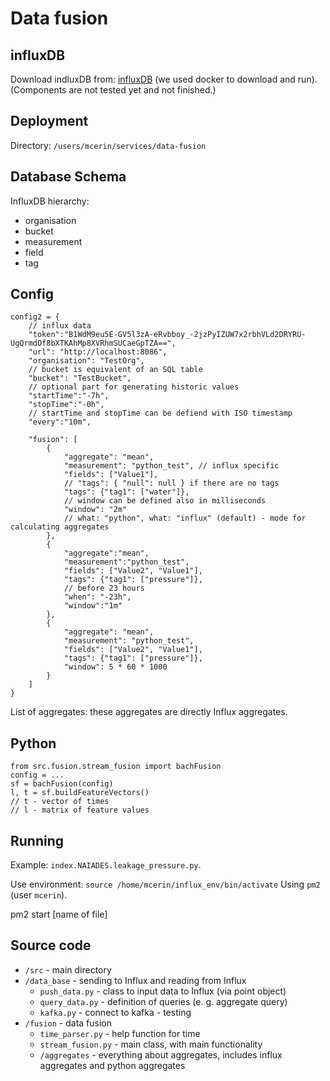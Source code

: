 # Data fusion

## influxDB
Download indluxDB from: [influxDB](https://www.influxdata.com/) (we used docker to download and run).
(Components are not tested yet and not finished.)

## Deployment
Directory: `/users/mcerin/services/data-fusion`

## Database Schema

InfluxDB hierarchy:

* organisation
* bucket
* measurement
* field
* tag


## Config

```
config2 = {
    // influx data
    "token":"B1WdM9eu5E-GV5l3zA-eRvbboy_-2jzPyIZUW7x2rbhVLd2DRYRU-UgQrmdOf8bXTKAhMp8XVRhmSUCaeGpTZA==",
    "url": "http://localhost:8086",
    "organisation": "TestOrg",
    // bucket is equivalent of an SQL table
    "bucket": "TestBucket",
    // optional part for generating historic values
    "startTime":"-7h",
    "stopTime":"-0h",
    // startTime and stopTime can be defiend with ISO timestamp
    "every":"10m",
    
    "fusion": [
        {
            "aggregate": "mean",
            "measurement": "python_test", // influx specific
            "fields": ["Value1"],
            // "tags": { "null": null } if there are no tags
            "tags": {"tag1": ["water"]},
            // window can be defined also in milliseconds
            "window": "2m"
            // what: "python", what: "influx" (default) - mode for calculating aggregates
        },
        {
            "aggregate":"mean",
            "measurement":"python_test",
            "fields": ["Value2", "Value1"],
            "tags": {"tag1": ["pressure"]},
            // before 23 hours
            "when": "-23h",
            "window":"1m"
        },
        {
            "aggregate": "mean",
            "measurement": "python_test",
            "fields": ["Value2", "Value1"],
            "tags": {"tag1": ["pressure"]},
            "window": 5 * 60 * 1000
        }
    ]
}
```

List of aggregates: these aggregates are directly Influx aggregates. 


## Python
```
from src.fusion.stream_fusion import bachFusion
config = ...
sf = bachFusion(config)
l, t = sf.buildFeatureVectors()
// t - vector of times
// l - matrix of feature values
```

## Running
Example: `index.NAIADES.leakage_pressure.py`.

Use environment:
`source /home/mcerin/influx_env/bin/activate`
Using `pm2` (user `mcerin`).

pm2 start [name of file]


## Source code

* `/src` - main directory
* `/data_base` - sending to Influx and reading from Influx
  * `push_data.py` - class to input data to Influx (via point object)
  * `query_data.py` - definition of queries (e. g. aggregate query)
  * `kafka.py` - connect to kafka - testing
* `/fusion` - data fusion
  * `time_parser.py` - help function for time
  * `stream_fusion.py` - main class, with main functionality
  * `/aggregates` - everything about aggregates, includes influx aggregates and python aggregates
